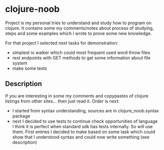 # clojure-noob

Project is my personal tries to understand and study how to program on clojure. It contains 
some my comments/notes about process of studying, steps and some examples which I wrote
to prove some new knowledge.  

For that project I selected next tasks for demonstration:
- simplest io walker which could most frequent used word throw files
- rest endpoints with GET methods to get some information about file system  
- make some tests  

## Description

If you are interesting in some my comments and copypastes of clojure listings 
from other sites... then just read it. Order is next:
- I started from syntax understanding, sources are in clojure_noob.syntax package
- next I decided to use tests to continue check opportunities of language  
I think it is perfect when standard sdk has tests internally. So will use them. 
First entries I decided to make based on some task which could show that I understood 
syntax and could now write something (see description)    

